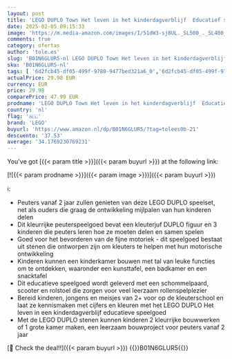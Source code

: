 ```yaml
---
layout: post
title: 'LEGO DUPLO Town Het leven in het kinderdagverblijf  Educatief speelgoed voor 2+ jaar oude Peuters en Kleuters  Leerzame Set met Stenen en 4 Minifiguren incl. Kleuterjuf  Cadeau voor Peuters 10992'
date: 2025-02-05 09:15:33
image: 'https://m.media-amazon.com/images/I/51dW3-sj8UL._SL500_._SL400_.jpg'
comments: true
category: ofertas
author: 'tole.es'
slug: 'B01N6GLUR5-nl LEGO DUPLO Town Het leven in het kinderdagverblijf...'
sku: 'B01N6GLUR5-nl'
tags: [ '6d2fcb45-df05-499f-9780-9477bed321a6_0','6d2fcb45-df05-499f-9780-9477bed321a6_2601','6d2fcb45-df05-499f-9780-9477bed321a6_501','Arborist Merchandising Root','Bouw- & constructiespeelgoed','Bouwstenen & blokken','Educatief speelgoed','Montessori','Self Service','Sinterklaas','Special Features Stores','Speelgoed & spellen','lego','🇳🇱', ]
actualPrice: 29.98 EUR
currency: EUR
price: 29.98
comparePrice: 47.99 EUR
prodname: 'LEGO DUPLO Town Het leven in het kinderdagverblijf  Educatief speelgoed voor 2+ jaar oude Peuters en Kleuters  Leerzame Set met Stenen en 4 Minifiguren incl. Kleuterjuf  Cadeau voor Peuters 10992'
country: 'nl'
flag: '🇳🇱'
brand: 'LEGO'
buyurl: 'https://www.amazon.nl/dp/B01N6GLUR5/?tag=tolees0b-21'
descuento: '37.53'
average: '34.1769230769231'
---
```


You've got [{{< param title >}}]({{< param buyurl >}}) at the following link:

[![{{< param prodname >}}]({{< param image >}})]({{< param buyurl >}})

ℹ️:

- Peuters vanaf 2 jaar zullen genieten van deze LEGO DUPLO speelset, net als ouders die graag de ontwikkeling mijlpalen van hun kinderen delen
- Dit kleurrijke peuterspeelgoed bevat een kleuterjuf DUPLO figuur en 3 kinderen die peuters leren hoe ze moeten delen en samen spelen
- Goed voor het bevorderen van de fijne motoriek - dit speelgoed bestaat uit stenen die ontworpen zijn om kleuters te helpen met hun motorische ontwikkeling
- Kinderen kunnen een kinderkamer bouwen met tal van leuke functies om te ontdekken, waaronder een kunsttafel, een badkamer en een snacktafel
- Dit educatieve speelgoed wordt geleverd met een schommelpaard, scooter en rolstoel die zorgen voor veel leerzaam rollenspelplezier
- Bereid kinderen, jongens en meisjes van 2+ voor op de kleuterschool en laat ze kennismaken met cijfers en kleuren met het LEGO DUPLO Het leven in een kinderdagverblijf educatieve speelgoed
- Met de LEGO DUPLO stenen kunnen kinderen 2 kleurrijke bouwwerken of 1 grote kamer maken, een leerzaam bouwproject voor peuters vanaf 2 jaar

[🛒 Check the deal!!]({{< param buyurl >}})
{{<world>}}B01N6GLUR5{{</world>}}
